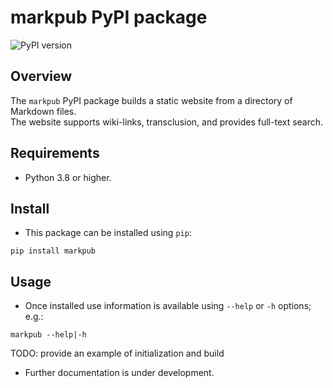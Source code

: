 # markpub PyPI package  

![PyPI version](https://img.shields.io/pypi/v/markpub)  

## Overview

The `markpub` PyPI package builds a static website from a directory of Markdown files.  
The website supports wiki-links, transclusion, and provides full-text
search.

## Requirements

- Python 3.8 or higher.

## Install

- This package can be installed using `pip`:  

``` shell
pip install markpub
```  

## Usage

- Once installed use information is available using `--help` or `-h`
  options; e.g.:  

``` shell
markpub --help|-h
```

TODO: provide an example of initialization and build  

- Further documentation is under development.  



